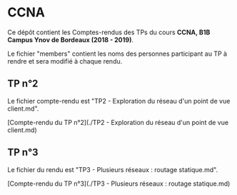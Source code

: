 # CCNA

Ce dépôt contient les Comptes-rendus des TPs du cours **CCNA, B1B Campus Ynov de Bordeaux (2018 - 2019)**.

Le fichier "members" contient les noms des personnes participant au TP à rendre et sera modifié à chaque rendu.

## TP n°2

Le fichier compte-rendu est "TP2 - Exploration du réseau d'un point de vue client.md".

[Compte-rendu du TP n°2](./TP2 - Exploration du réseau d'un point de vue client.md)

## TP n°3

Le fichier du rendu est "TP3 - Plusieurs réseaux : routage statique.md".

[Compte-rendu du TP n°3](./TP3 - Plusieurs réseaux : routage statique.md)
